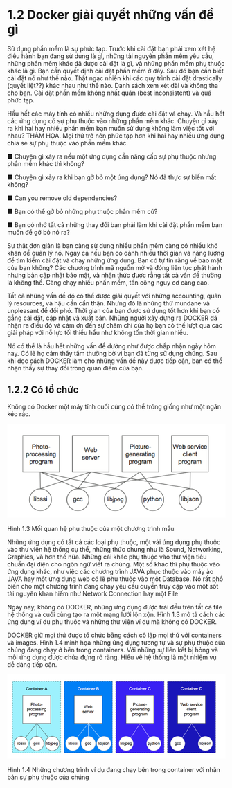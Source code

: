 # 1.2 Docker giải quyết những vấn đề gì

Sử dụng phần mềm là sự phức tạp. Trước khi cài đặt bạn phải xem xét hệ điều hành bạn đang sử dung là gì, những tài nguyên phần mềm yêu cầu, những phần mềm khác đã được cài đặt là gì, và những phần mềm phụ thuốc khác là gì. Bạn cần quyết định cài đặt phần mềm ở đây. Sau đó bạn cần biết cài đặt nó như thế nào. Thật ngạc nhiên khi các quy trình cài đặt drastically (quyết liệt??) khác nhau như thế nào. Danh sách xem xét dài và không tha cho bạn. Cài đặt phần mềm không nhất quán (best inconsistent) và quá phức tạp.

Hầu hết các máy tính có nhiều những dụng được cài đặt vá chạy. Và hầu hết các ứng dụng có sự phụ thuộc vào những phần mềm khác. Chuyện gì xảy ra khi hai hay nhiều phần mềm bạn muốn sử dụng không làm việc tốt với nhau? THẢM HỌA. Mọi thứ trở nên phức tạp hơn khi hai hay nhiều ứng dụng chia sẻ sự phụ thuộc vào phần mềm khác.

■ Chuyện gì xảy ra nếu một ứng dụng cần nâng cấp sự phụ thuộc nhưng phần mềm khác thì không?

■ Chuyện gì xảy ra khi bạn gỡ bỏ một ứng dụng? Nó đã thực sự biến mất không?

■ Can you remove old dependencies?

■ Bạn có thể gở bỏ những phụ thuộc phần mềm cũ?

■ Bạn có nhớ tất cả những thay đổi bạn phải làm khi cài đặt phần mềm bạn muốn để gỡ bỏ nó ra?

Sự thật đợn giản là bạn càng sử dụng nhiều phần mềm càng có nhiều khó khăn để quản lý nó. Ngay cả nếu bạn có dành nhiều thời gian và năng lượng để tìm kiềm cài đặt và chạy những ứng dụng. Bạn có tự tin rằng về bảo mật của bạn không? Các chương trình mã nguồn mở và đóng liên tục phát hành nhưng bản cập nhật bảo mật, và nhận thức được rằng tất cả vấn đề thường là không thể. Càng chạy nhiều phần mềm, tấn công nguy cơ càng cao. 

Tất cả những vấn đề đó có thể được giải quyết với những accounting, quản lý resources, và hậu cần cẩn thận. Nhưng đó là những thứ mundane và unpleasant để đối phó. Thời gian của bạn được sử dụng tốt hơn khi bạn cố gắng cài đặt, cập nhật và xuất bản. Những người xây dựng ra DOCKER đã nhận ra điều đó và cảm ơn đến sự chăm chỉ của họ bạn có thể lượt qua các giải pháp với nỗ lực tối thiểu hầu như không tốn thời gian nhiều.

Nó có thể là hầu hết những vấn đề dường như được chấp nhận ngày hôm nay. Có lẽ họ cảm thấy tầm thường bở vì bạn đã từng sử dụng chúng. Sau khi đọc cách DOCKER làm cho những vấn đề này được tiếp cận, bạn có thể nhận thấy sự thay đổi trong quan điềm của bạn.

## 1.2.2 Có tổ chức

Không có Docker một máy tính cuối cùng có thể trông giống như một ngăn kéo rác. 

![](https://github.com/vuongmao/docker-in-action-vn/blob/master/asset/1.2.1-image-1.png)

Hình 1.3 Mối quan hệ phụ thuộc của một chương trình mẫu

Những ứng dụng có tất cả các loại phụ thuộc, một vài ứng dụng phụ thuộc vào thư viện hệ thống cụ thể, những thức chung như là Sound, Networking, Graphics, và hơn thế nữa. Những cái khác phụ thuộc vào thư viện tiêu chuẩn đại diện cho ngôn ngữ viết ra chúng. Một số khác thì phụ thuộc vào ứng dụng khác, như việc các chương trình JAVA phục thuộc vào máy ảo JAVA hay một ứng dụng web có lẽ phụ thuộc vào một Database. Nó rất phổ biến cho một chương trình đang chạy yêu cầu quyền truy cập vào một sốt tài nguyên khan hiếm như Network Connection hay một File

Ngày nay, không có DOCKER, những ứng dụng được trải đều trên tất cả file hệ thống và cuối cùng tạo ra một mạng lưới lộn xộn. Hình 1.3 mô tả cách các ứng dụng ví dụ phụ thuộc và những thự viện ví dụ mà không có DOCKER.

DOCKER giữ mọi thứ được tổ chức bằng cách cô lập mọi thứ với containers và images. Hình 1.4 minh họa những ứng dụng tương tự và sự phụ thuộc của chúng đang chạy ở bên trong containers. Với những sự liên kết bị hỏng và mỗi ứng dụng được chứa đựng rõ ràng. Hiểu về hệ thống là một nhiệm vụ dễ dàng tiếp cận.

![](https://github.com/vuongmao/docker-in-action-vn/blob/master/asset/1.2.1-image-2.png)

Hình 1.4 Những chương trình ví dụ đang chạy bên trong container với nhân bản sự phụ thuộc của chúng
